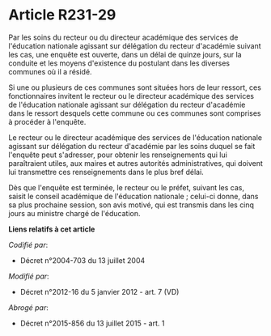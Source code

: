 # Article R231-29

Par les soins du recteur ou du     directeur académique des services de l'éducation nationale agissant sur délégation du
recteur d'académie suivant les cas, une enquête est ouverte, dans un délai de quinze jours, sur la conduite et les moyens
d'existence du postulant dans les diverses communes où il a résidé. 

Si une ou plusieurs de ces communes sont situées hors de leur ressort, ces fonctionnaires invitent le recteur ou     le
directeur académique des services de l'éducation nationale agissant sur délégation du recteur d'académie dans le ressort
desquels cette commune ou ces communes sont comprises à procéder à l'enquête. 

Le recteur ou     le directeur académique des services de l'éducation nationale agissant sur délégation du recteur d'académie
par les soins duquel se fait l'enquête peut s'adresser, pour obtenir les renseignements qui lui paraîtraient utiles, aux
maires et autres autorités administratives, qui doivent lui transmettre ces renseignements dans le plus bref délai. 

Dès que l'enquête est terminée, le recteur ou le préfet, suivant les cas, saisit le conseil académique de l'éducation
nationale ; celui-ci donne, dans sa plus prochaine session, son avis motivé, qui est transmis dans les cinq jours au ministre
chargé de l'éducation.

**Liens relatifs à cet article**

_Codifié par_:

  - Décret n°2004-703 du 13 juillet 2004

_Modifié par_:

  - Décret n°2012-16 du 5 janvier 2012 - art. 7 (VD)

_Abrogé par_:

  - Décret n°2015-856 du 13 juillet 2015 - art. 1
